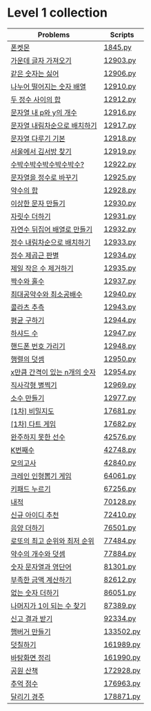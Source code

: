 # Level 1 collection

| Problems                                                                                 | Scripts                |
| ---------------------------------------------------------------------------------------- | ---------------------- |
| [폰켓몬](https://programmers.co.kr/learn/courses/30/lessons/1845)                        | [1845.py](1845.py)     |
| [가운데 글자 가져오기](https://programmers.co.kr/learn/courses/30/lessons/12903)         | [12903.py](12903.py)   |
| [같은 숫자는 싫어](https://programmers.co.kr/learn/courses/30/lessons/12906)             | [12906.py](12906.py)   |
| [나누어 떨어지는 숫자 배열](https://programmers.co.kr/learn/courses/30/lessons/12910)    | [12910.py](12910.py)   |
| [두 정수 사이의 합](https://programmers.co.kr/learn/courses/30/lessons/12912)            | [12912.py](12912.py)   |
| [문자열 내 p와 y의 개수](https://programmers.co.kr/learn/courses/30/lessons/12916)       | [12916.py](12916.py)   |
| [문자열 내림차순으로 배치하기](https://programmers.co.kr/learn/courses/30/lessons/12917) | [12917.py](12917.py)   |
| [문자열 다루기 기본](https://programmers.co.kr/learn/courses/30/lessons/12918)           | [12918.py](12918.py)   |
| [서울에서 김서방 찾기](https://programmers.co.kr/learn/courses/30/lessons/12919)         | [12919.py](12919.py)   |
| [수박수박수박수박수박수?](https://programmers.co.kr/learn/courses/30/lessons/12922)      | [12922.py](12922.py)   |
| [문자열을 정수로 바꾸기](https://programmers.co.kr/learn/courses/30/lessons/12925)       | [12925.py](12925.py)   |
| [약수의 합](https://programmers.co.kr/learn/courses/30/lessons/12928)                    | [12928.py](12928.py)   |
| [이상한 문자 만들기](https://programmers.co.kr/learn/courses/30/lessons/12930)           | [12930.py](12930.py)   |
| [자릿수 더하기](https://programmers.co.kr/learn/courses/30/lessons/12931)                | [12931.py](12931.py)   |
| [자연수 뒤집어 배열로 만들기](https://programmers.co.kr/learn/courses/30/lessons/12932)  | [12932.py](12932.py)   |
| [정수 내림차순으로 배치하기](https://programmers.co.kr/learn/courses/30/lessons/12933)   | [12933.py](12933.py)   |
| [정수 제곱근 판별](https://programmers.co.kr/learn/courses/30/lessons/12934)             | [12934.py](12934.py)   |
| [제일 작은 수 제거하기](https://programmers.co.kr/learn/courses/30/lessons/12935)        | [12935.py](12935.py)   |
| [짝수와 홀수](https://programmers.co.kr/learn/courses/30/lessons/12937)                  | [12937.py](12937.py)   |
| [최대공약수와 최소공배수](https://programmers.co.kr/learn/courses/30/lessons/12940)      | [12940.py](12940.py)   |
| [콜라츠 추측](https://programmers.co.kr/learn/courses/30/lessons/12943)                  | [12943.py](12943.py)   |
| [평균 구하기](https://programmers.co.kr/learn/courses/30/lessons/12944)                  | [12944.py](12944.py)   |
| [하샤드 수](https://programmers.co.kr/learn/courses/30/lessons/12947)                    | [12947.py](12947.py)   |
| [핸드폰 번호 가리기](https://programmers.co.kr/learn/courses/30/lessons/12948)           | [12948.py](12948.py)   |
| [행렬의 덧셈](https://programmers.co.kr/learn/courses/30/lessons/12950)                  | [12950.py](12950.py)   |
| [x만큼 간격이 있는 n개의 숫자](https://programmers.co.kr/learn/courses/30/lessons/12954) | [12954.py](12954.py)   |
| [직사각형 별찍기](https://programmers.co.kr/learn/courses/30/lessons/12969)              | [12969.py](12969.py)   |
| [소수 만들기](https://programmers.co.kr/learn/courses/30/lessons/12977)                  | [12977.py](12977.py)   |
| [\[1차\] 비밀지도](https://programmers.co.kr/learn/courses/30/lessons/17681)             | [17681.py](17681.py)   |
| [\[1차\] 다트 게임](https://programmers.co.kr/learn/courses/30/lessons/17682)            | [17682.py](17682.py)   |
| [완주하지 못한 선수](https://programmers.co.kr/learn/courses/30/lessons/42576)           | [42576.py](42576.py)   |
| [K번째수](https://programmers.co.kr/learn/courses/30/lessons/42748)                      | [42748.py](42748.py)   |
| [모의고사](https://programmers.co.kr/learn/courses/30/lessons/42840)                     | [42840.py](42840.py)   |
| [크레인 인형뽑기 게임](https://programmers.co.kr/learn/courses/30/lessons/64061)         | [64061.py](64061.py)   |
| [키패드 누르기](https://programmers.co.kr/learn/courses/30/lessons/67256)                | [67256.py](67256.py)   |
| [내적](https://programmers.co.kr/learn/courses/30/lessons/70128)                         | [70128.py](70128.py)   |
| [신규 아이디 추천](https://programmers.co.kr/learn/courses/30/lessons/72410)             | [72410.py](72410.py)   |
| [음양 더하기](https://programmers.co.kr/learn/courses/30/lessons/76501)                  | [76501.py](76501.py)   |
| [로또의 최고 순위와 최저 순위](https://programmers.co.kr/learn/courses/30/lessons/77484) | [77484.py](77484.py)   |
| [약수의 개수와 덧셈](https://programmers.co.kr/learn/courses/30/lessons/77884)           | [77884.py](77884.py)   |
| [숫자 문자열과 영단어](https://programmers.co.kr/learn/courses/30/lessons/81301)         | [81301.py](81301.py)   |
| [부족한 금액 계산하기](https://programmers.co.kr/learn/courses/30/lessons/82612)         | [82612.py](82612.py)   |
| [없는 숫자 더하기](https://programmers.co.kr/learn/courses/30/lessons/86051)             | [86051.py](86051.py)   |
| [나머지가 1이 되는 수 찾기](https://programmers.co.kr/learn/courses/30/lessons/87389)    | [87389.py](87389.py)   |
| [신고 결과 받기](https://programmers.co.kr/learn/courses/30/lessons/92334)               | [92334.py](92334.py)   |
| [햄버거 만들기](https://programmers.co.kr/learn/courses/30/lessons/133502)               | [133502.py](133502.py) |
| [덧칠하기](https://programmers.co.kr/learn/courses/30/lessons/161989)                    | [161989.py](161989.py) |
| [바탕화면 정리](https://programmers.co.kr/learn/courses/30/lessons/161990)               | [161990.py](161990.py) |
| [공원 산책](https://programmers.co.kr/learn/courses/30/lessons/172928)                   | [172928.py](172928.py) |
| [추억 점수](https://programmers.co.kr/learn/courses/30/lessons/176963)                   | [176963.py](176963.py) |
| [달리기 경주](https://programmers.co.kr/learn/courses/30/lessons/178871)                 | [178871.py](178871.py) |
